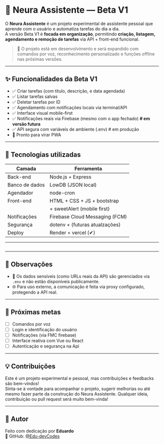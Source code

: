 # 🤖 Neura Assistente — Beta V1

O **Neura Assistente** é um projeto experimental de assistente pessoal que aprende com o usuário e automatiza tarefas do dia a dia.  
A versão Beta V1 é **focada em organização**, permitindo **criação, listagem, agendamento e remoção de tarefas** via API + front-end funcional.

> 🚧 O projeto está em desenvolvimento e será expandido com comandos por voz, reconhecimento personalizado e funções offline nas próximas versões.

---

## ✨ Funcionalidades da Beta V1

- ✅ Criar tarefas (com título, descrição, e data agendada)
- ✅ Listar tarefas salvas
- ✅ Deletar tarefas por ID
- ✅ Agendamento com notificações locais via terminal/API
- ✅ Interface visual mobile-first
- ✅ Notificações reais via Firebase (mesmo com o app fechado) **# em versão futura**
- ✅ API segura com variáveis de ambiente (.env) # em produção
- 🚀 Pronto para virar PWA

---

## 🧱 Tecnologias utilizadas

| Camada       | Ferramenta                  |
|--------------|-----------------------------|
| Back-end     | Node.js + Express           |
| Banco de dados | LowDB (JSON local)         |
| Agendador    | node-cron                   |
| Front-end    | HTML + CSS + JS + bootstrap |
|              | + sweetAlert (mobile first) |
| Notificações | Firebase Cloud Messaging (FCM) |
| Segurança    | dotenv + (futuras atualzações) |
| Deploy       | Render + vercel (✔)              |

---

##


---

## 📌 Observações

- 🔐 Os dados sensíveis (como URLs reais da API) são gerenciados via `.env` e não estão disponíveis publicamente.
- 🌐 Para uso externo, a comunicação é feita via proxy configurado, protegendo a API real.

---

## 📲 Próximas metas

- [ ] Comandos por voz
- [ ] Login e identificação do usuário
- [ ] Notificações  (via FMC firebase)
- [ ] Interface reativa com Vue ou React
- [ ] Autenticação e segurança na Api

---

## 💡 Contribuições

Este é um projeto experimental e pessoal, mas contribuições e feedbacks são bem-vindos!  
Sinta-se à vontade para acompanhar o projeto, sugerir melhorias ou até mesmo fazer parte da construção do Neura Assistente. Qualquer ideia, contribuição ou pull request será muito bem-vinda!

---

## 🧠 Autor

Feito com dedicação por **Eduardo**  
🔗 GitHub: [@Edu-devCodes](https://github.com/Edu-devCodes)

